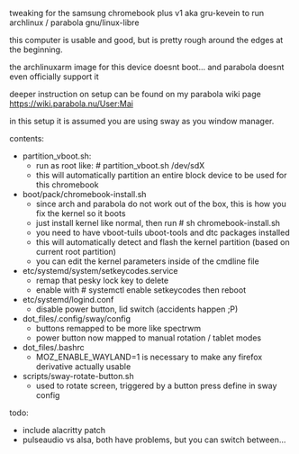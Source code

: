 tweaking for the samsung chromebook plus v1 aka gru-kevein to run archlinux / parabola gnu/linux-libre

this computer is usable and good, but is pretty rough around the edges at the beginning. 

the archlinuxarm image for this device doesnt boot... and parabola doesnt even officially support it

deeper instruction on setup can be found on my parabola wiki page
https://wiki.parabola.nu/User:Mai


in this setup it is assumed you are using sway as you window manager. 

contents:

* partition_vboot.sh:
  - run as root like:  # partition_vboot.sh /dev/sdX
  - this will automatically partition an entire block device to be used for this chromebook
* boot/pack/chromebook-install.sh
  - since arch and parabola do not work out of the box, this is how you fix the kernel so it boots
  - just install kernel like normal, then run # sh chromebook-install.sh
  - you need to have vboot-tuils uboot-tools and dtc packages installed
  - this will automatically detect and flash the kernel partition (based on current root partition)
  - you can edit the kernel parameters inside of the cmdline file
* etc/systemd/system/setkeycodes.service
  - remap that pesky lock key to delete
  - enable with # systemctl enable setkeycodes then reboot
* etc/systemd/logind.conf
  - disable power button, lid switch (accidents happen ;P)
* dot_files/.config/sway/config
  - buttons remapped to be more like spectrwm
  - power button now mapped to manual rotation / tablet modes
* dot_files/.bashrc
  - MOZ_ENABLE_WAYLAND=1 is necessary to make any firefox derivative actually usable
* scripts/sway-rotate-button.sh
  - used to rotate screen, triggered by a button press define in sway config



todo:

* include alacritty patch
* pulseaudio vs alsa, both have problems, but you can switch between...
